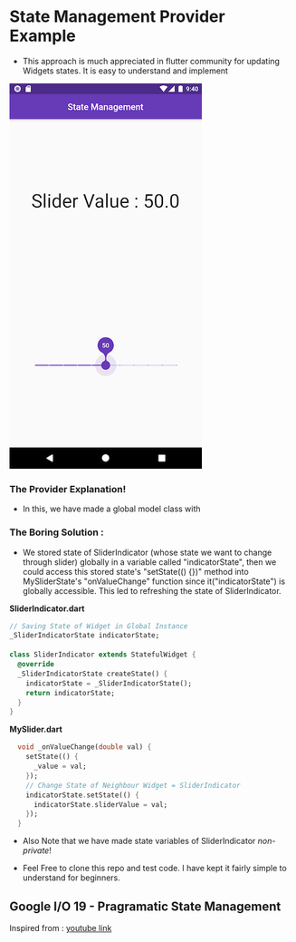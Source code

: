# State Management Provider Example

- This approach is much appreciated in flutter community for updating Widgets states. It is easy to understand and implement

![SnapShot](./snap.png)

### The Provider Explanation!

- In this, we have made a global model class with 
### The Boring Solution : 

- We stored state of SliderIndicator (whose state we want to change through slider) globally in a variable called "indicatorState", then we could access this stored state's "setState(() {})" method into MySliderState's "onValueChange" function since it("indicatorState") is globally accessible. This led to refreshing the state of SliderIndicator.

**SliderIndicator.dart**
```dart
// Saving State of Widget in Global Instance
_SliderIndicatorState indicatorState;

class SliderIndicator extends StatefulWidget {
  @override
  _SliderIndicatorState createState() {
    indicatorState = _SliderIndicatorState();
    return indicatorState;
  }
}
```

**MySlider.dart**
```dart
  void _onValueChange(double val) {
    setState(() {
      _value = val;
    });
    // Change State of Neighbour Widget = SliderIndicator
    indicatorState.setState(() {
      indicatorState.sliderValue = val;
    });
  }
```

- Also Note that we have made state variables of SliderIndicator _non-private_!

- Feel Free to clone this repo and test code. I have kept it fairly simple to understand for beginners.

## Google I/O 19 - Pragramatic State Management

Inspired from : [youtube link](https://youtu.be/d_m5csmrf7I)

